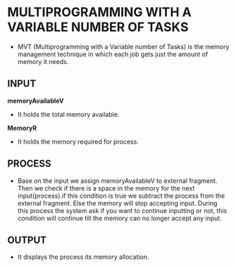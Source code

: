 # MULTIPROGRAMMING WITH A VARIABLE NUMBER OF TASKS
- MVT (Multiprogramming with a Variable number of Tasks) is the memory management technique in which each job gets just the amount of memory it needs.

## INPUT
**memoryAvailableV**
- It holds the total memory available.

**MemoryR**
- It holds the memory required for process.


## PROCESS
- Base on the input  we assign memoryAvailableV to external fragment. Then we check if there is a space in the memory  for the next input(process).if this condition is true we subtract the process from the  external fragment. Else the memory will stop accepting input. During this process the system ask if you want to continue inputting or not, this condition will continue till the memory can no longer accept any input. 

## OUTPUT
- It displays the process its memory allocation.
